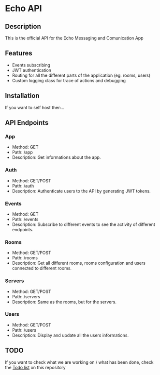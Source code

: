 # Echo API

## Description

This is the official API for the Echo Messaging and Comunication App

## Features

- Events subscribing
- JWT authentication
- Routing for all the different parts of the application (eg. rooms, users)
- Custom logging class for trace of actions and debugging

## Installation

If you want to self host then...
<Inser self hosting here>

## API Endpoints

### App

- Method: GET
- Path: /app
- Description: Get informations about the app.

### Auth

- Method: GET/POST
- Path: /auth
- Description: Authenticate users to the API by generating JWT tokens.

### Events

- Method: GET
- Path: /events
- Description: Subscribe to different events to see the activity of different endpoints.

### Rooms

- Method: GET/POST
- Path: /rooms
- Description: Get all different rooms, rooms configuration and users connected to different rooms.

### Servers

- Method: GET/POST
- Path: /servers
- Description: Same as the rooms, but for the servers.

### Users

- Method: GET/POST
- Path: /users
- Description: Display and update all the users informations.

## TODO

If you want to check what we are working on / what has been done, check the [Todo list](https://github.com/echo-project-org/echo-api/blob/main/todo.md) on this repository
